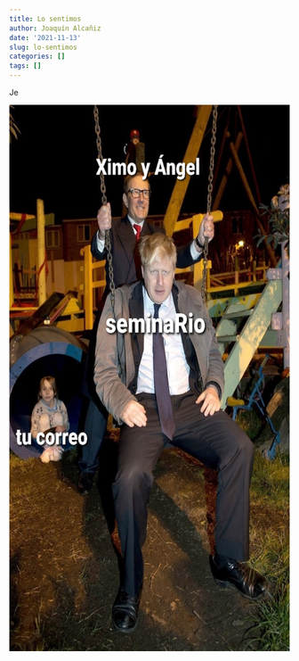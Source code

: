 ```yaml
---
title: Lo sentimos
author: Joaquín Alcañiz
date: '2021-11-13'
slug: lo-sentimos
categories: []
tags: []
---
```


Je


<img src="index_files/images/meme1.jpeg"
     alt="Perdón"
     style="float: center; margin-right: 100px; height: 980px; width:648px;" />
